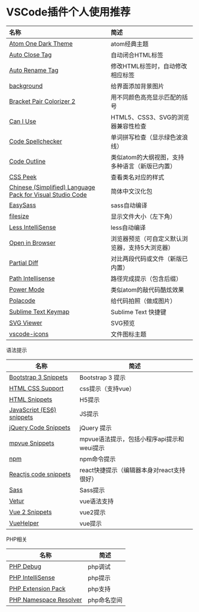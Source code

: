 # VSCode插件个人使用推荐

| 名称                                       | 简述                        |
| :--------------------------------------- | :------------------------ |
| [Atom One Dark Theme](https://marketplace.visualstudio.com/items?itemName=akamud.vscode-theme-onedark) | atom经典主题                  |
| [Auto Close Tag](https://marketplace.visualstudio.com/items?itemName=formulahendry.auto-close-tag) | 自动闭合HTML标签                |
| [Auto Rename Tag](https://marketplace.visualstudio.com/items?itemName=formulahendry.auto-rename-tag) | 修改HTML标签时，自动修改相应标签        |
| [background](https://marketplace.visualstudio.com/items?itemName=shalldie.background) | 给界面添加背景图片                 |
| [Bracket Pair Colorizer 2](https://marketplace.visualstudio.com/items?itemName=CoenraadS.bracket-pair-colorizer-2) | 用不同颜色高亮显示匹配的括号            |
| [Can I Use](https://marketplace.visualstudio.com/items?itemName=akamud.vscode-caniuse) | HTML5、CSS3、SVG的浏览器兼容性检查   |
| [Code Spellchecker](https://marketplace.visualstudio.com/items?itemName=streetsidesoftware.code-spell-checker) | 单词拼写检查（显示绿色波浪线）           |
| [Code Outline](https://marketplace.visualstudio.com/items?itemName=patrys.vscode-code-outline) | 类似atom的大纲视图，支持多种语言（新版已内置） |
| [CSS Peek](https://marketplace.visualstudio.com/items?itemName=pranaygp.vscode-css-peek) | 查看类名对应的样式                 |
| [Chinese (Simplified) Language Pack for Visual Studio Code](https://marketplace.visualstudio.com/items?itemName=MS-CEINTL.vscode-language-pack-zh-hans) | 简体中文汉化包                   |
| [EasySass](https://marketplace.visualstudio.com/items?itemName=spook.easysass) | sass自动编译                  |
| [filesize](https://marketplace.visualstudio.com/items?itemName=mkxml.vscode-filesize) | 显示文件大小（左下角）               |
| [Less IntelliSense](https://marketplace.visualstudio.com/items?itemName=mrmlnc.vscode-less) | less自动编译                  |
| [Open in Browser](https://marketplace.visualstudio.com/items?itemName=techer.open-in-browser) | 浏览器预览（可自定义默认浏览器，支持5大浏览器）  |
| [Partial Diff](https://marketplace.visualstudio.com/items?itemName=ryu1kn.partial-diff) | 对比两段代码或文件（新版已内置）          |
| [Path Intellisense](https://marketplace.visualstudio.com/items?itemName=christian-kohler.path-intellisense) | 路径完成提示（包含后缀）              |
| [Power Mode](https://marketplace.visualstudio.com/items?itemName=hoovercj.vscode-power-mode) | 类似atom的敲代码酷炫效果            |
| [Polacode](https://marketplace.visualstudio.com/items?itemName=pnp.polacode) | 给代码拍照（做成图片）               |
| [Sublime Text Keymap](https://marketplace.visualstudio.com/items?itemName=ms-vscode.sublime-keybindings) | Sublime Text 快捷键          |
| [SVG Viewer](https://marketplace.visualstudio.com/items?itemName=cssho.vscode-svgviewer) | SVG预览                     |
| [vscode-icons](https://marketplace.visualstudio.com/items?itemName=robertohuertasm.vscode-icons) | 文件图标主题                    |

语法提示

| 名称                                       | 简述                          |
| ---------------------------------------- | --------------------------- |
| [Bootstrap 3 Snippets](https://marketplace.visualstudio.com/items?itemName=wcwhitehead.bootstrap-3-snippets) | Bootstrap 3 提示              |
| [HTML CSS Support](https://marketplace.visualstudio.com/items?itemName=ecmel.vscode-html-css) | css提示（支持vue）                |
| [HTML Snippets](https://marketplace.visualstudio.com/items?itemName=abusaidm.html-snippets) | H5提示                        |
| [JavaScript (ES6) snippets](https://marketplace.visualstudio.com/items?itemName=xabikos.javascriptsnippets) | JS提示                        |
| [jQuery Code Snippets](https://marketplace.visualstudio.com/items?itemName=donjayamanne.jquerysnippets) | jQuery 提示                   |
| [mpvue Snippets](https://marketplace.visualstudio.com/items?itemName=banxi.mpvue-snippets) | mpvue语法提示，包括小程序api提示和weui提示 |
| [npm](https://marketplace.visualstudio.com/items?itemName=eg2.vscode-npm-script) | npm命令提示                     |
| [Reactjs code snippets](https://marketplace.visualstudio.com/items?itemName=xabikos.ReactSnippets) | react快捷提示（编辑器本身对react支持很好）  |
| [Sass](https://marketplace.visualstudio.com/items?itemName=robinbentley.sass-indented) | Sass提示                      |
| [Vetur](https://marketplace.visualstudio.com/items?itemName=robertohuertasm.octref.vetur) | vue语法支持                     |
| [Vue 2 Snippets](https://marketplace.visualstudio.com/items?itemName=hollowtree.vue-snippets) | vue2提示                      |
| [VueHelper](https://marketplace.visualstudio.com/items?itemName=oysun.vuehelper) | vue提示                       |

PHP相关

| 名称                                       | 简述      |
| ---------------------------------------- | ------- |
| [PHP Debug](https://marketplace.visualstudio.com/items?itemName=felixfbecker.php-debug) | php调试   |
| [PHP IntelliSense](https://marketplace.visualstudio.com/items?itemName=felixfbecker.php-intellisense) | php提示   |
| [PHP Extension Pack](https://marketplace.visualstudio.com/items?itemName=felixfbecker.php-pack) | php支持   |
| [PHP Namespace Resolver](https://marketplace.visualstudio.com/items?itemName=MehediDracula.php-namespace-resolver) | php命名空间 |
